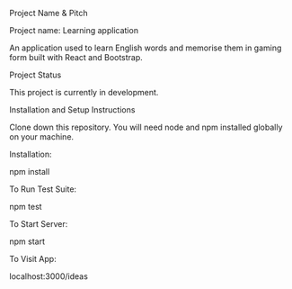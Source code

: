 Project Name & Pitch

Project name: Learning application

An application used to learn English words and memorise them in gaming form built with React and Bootstrap.

Project Status

This project is currently in development.

Installation and Setup Instructions

Clone down this repository. You will need node and npm installed globally on your machine.

Installation:

npm install

To Run Test Suite:

npm test

To Start Server:

npm start

To Visit App:

localhost:3000/ideas

